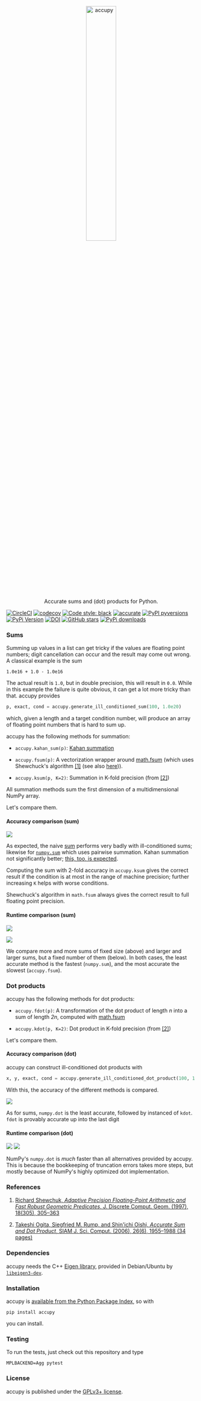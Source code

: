 <p align="center">
  <a href="https://github.com/nschloe/accupy"><img alt="accupy" src="https://nschloe.github.io/accupy/logo-with-text.svg" width="40%"></a>
  <p align="center">Accurate sums and (dot) products for Python.</p>
</p>

[![CircleCI](https://img.shields.io/circleci/project/github/nschloe/accupy/master.svg?style=flat-square)](https://circleci.com/gh/nschloe/accupy/tree/master)
[![codecov](https://img.shields.io/codecov/c/github/nschloe/accupy.svg?style=flat-square)](https://codecov.io/gh/nschloe/accupy)
[![Code style: black](https://img.shields.io/badge/code%20style-black-000000.svg?style=flat-square)](https://github.com/psf/black)
[![accurate](https://img.shields.io/badge/accurate-very-brightgreen.svg?style=flat-square)](https://github.com/nschloe/accupy)
[![PyPI pyversions](https://img.shields.io/pypi/pyversions/accupy.svg?style=flat-square)](https://pypi.org/pypi/accupy/)
[![PyPi Version](https://img.shields.io/pypi/v/accupy.svg?style=flat-square)](https://pypi.org/project/accupy)
[![DOI](https://zenodo.org/badge/DOI/10.5281/zenodo.1185173.svg?style=flat-square)](https://doi.org/10.5281/zenodo.1185173)
[![GitHub stars](https://img.shields.io/github/stars/nschloe/accupy.svg?style=flat-square&logo=github&label=Stars&logoColor=white)](https://github.com/nschloe/accupy)
[![PyPi downloads](https://img.shields.io/pypi/dm/accupy.svg?style=flat-square)](https://pypistats.org/packages/accupy)

### Sums

Summing up values in a list can get tricky if the values are floating point
numbers; digit cancellation can occur and the result may come out wrong. A
classical example is the sum
```
1.0e16 + 1.0 - 1.0e16
```
The actual result is `1.0`, but in double precision, this will result in `0.0`.
While in this example the failure is quite obvious, it can get a lot more
tricky than that. accupy provides
```python
p, exact, cond = accupy.generate_ill_conditioned_sum(100, 1.0e20)
```
which, given a length and a target condition number, will produce an array of
floating point numbers that is hard to sum up.

accupy has the following methods for summation:

  * `accupy.kahan_sum(p)`: [Kahan
    summation](https://en.wikipedia.org/wiki/Kahan_summation_algorithm)

  * `accupy.fsum(p)`: A vectorization wrapper around
    [math.fsum](https://docs.python.org/3/library/math.html#math.fsum) (which
    uses Shewchuck's algorithm [[1]](#references) (see also
    [here](https://code.activestate.com/recipes/393090/))).

  * `accupy.ksum(p, K=2)`: Summation in K-fold precision (from [[2]](#references))

All summation methods sum the first dimension of a multidimensional NumPy array.

Let's compare them.

#### Accuracy comparison (sum)

![](https://nschloe.github.io/accupy/accuracy-sums.png)

As expected, the naive
[sum](https://docs.python.org/3/library/functions.html#sum) performs very badly
with ill-conditioned sums; likewise for
[`numpy.sum`](https://docs.scipy.org/doc/numpy/reference/generated/numpy.sum.html)
which uses pairwise summation. Kahan summation not significantly better; [this,
too, is
expected](https://en.wikipedia.org/wiki/Kahan_summation_algorithm#Accuracy).

Computing the sum with 2-fold accuracy in `accupy.ksum` gives the correct
result if the condition is at most in the range of machine precision; further
increasing `K` helps with worse conditions.

Shewchuck's algorithm in `math.fsum` always gives the correct result to full
floating point precision.


#### Runtime comparison (sum)

![](https://nschloe.github.io/accupy/speed-comparison1.png)

![](https://nschloe.github.io/accupy/speed-comparison2.png)

We compare more and more sums of fixed size (above) and larger and larger sums,
but a fixed number of them (below). In both cases, the least accurate method is
the fastest (`numpy.sum`), and the most accurate the slowest (`accupy.fsum`).

### Dot products

accupy has the following methods for dot products:

  * `accupy.fdot(p)`: A transformation of the dot product of length _n_ into a
    sum of length _2n_, computed with
    [math.fsum](https://docs.python.org/3/library/math.html#math.fsum)

  * `accupy.kdot(p, K=2)`: Dot product in K-fold precision (from
    [[2]](#references))

Let's compare them.

#### Accuracy comparison (dot)

accupy can construct ill-conditioned dot products with
```python
x, y, exact, cond = accupy.generate_ill_conditioned_dot_product(100, 1.0e20)
```
With this, the accuracy of the different methods is compared.

![](https://nschloe.github.io/accupy/accuracy-dot.png)

As for sums, `numpy.dot` is the least accurate, followed by instanced of `kdot`.
`fdot` is provably accurate up into the last digit

#### Runtime comparison (dot)

![](https://nschloe.github.io/accupy/speed-comparison-dot1.png)
![](https://nschloe.github.io/accupy/speed-comparison-dot2.png)

NumPy's `numpy.dot` is _much_ faster than all alternatives provided by accupy.
This is because the bookkeeping of truncation errors takes more steps, but
mostly because of NumPy's highly optimized dot implementation.


### References

1. [Richard Shewchuk, _Adaptive Precision Floating-Point Arithmetic and Fast
   Robust Geometric Predicates_, J. Discrete Comput. Geom. (1997), 18(305),
   305–363](https://doi.org/10.1007/PL00009321)

2. [Takeshi Ogita, Siegfried M. Rump, and Shin'ichi Oishi, _Accurate Sum and Dot
   Product_, SIAM J. Sci. Comput. (2006), 26(6), 1955–1988 (34
   pages)](https://doi.org/10.1137/030601818)

### Dependencies

accupy needs the C++ [Eigen
library](http://eigen.tuxfamily.org/index.php?title=Main_Page), provided in
Debian/Ubuntu by
[`libeigen3-dev`](https://packages.ubuntu.com/search?keywords=libeigen3-dev).

### Installation

accupy is [available from the Python Package Index](https://pypi.org/project/accupy/), so with
```
pip install accupy
```
you can install.

### Testing

To run the tests, just check out this repository and type
```
MPLBACKEND=Agg pytest
```

### License
accupy is published under the [GPLv3+ license](https://www.gnu.org/licenses/gpl-3.0.en.html).
